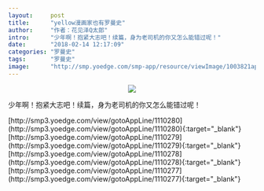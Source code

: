```yaml
---
layout:     post
title:      "yellow漫画家也有罗曼史"
author:     "作者：花见泽Q太郎"
intro:      "少年啊！抱紧大志吧！续篇，身为老司机的你又怎么能错过呢！"
date:       "2018-02-14 12:17:09"
categories: "罗曼史"
tags:       "罗曼史"
image:      "http://smp.yoedge.com/smp-app/resource/viewImage/1003821appline.png"
---
```

<div style="text-align: center">
<p><img src="http://smp.yoedge.com/smp-app/resource/viewImage/1003821appline.png"/></p>
</div>
<p class="post-meta">
<span>少年啊！抱紧大志吧！续篇，身为老司机的你又怎么能错过呢！</span>
</p>
[http://smp3.yoedge.com/view/gotoAppLine/1110280](http://smp3.yoedge.com/view/gotoAppLine/1110280){:target="_blank"}
[http://smp3.yoedge.com/view/gotoAppLine/1110279](http://smp3.yoedge.com/view/gotoAppLine/1110279){:target="_blank"}
[http://smp3.yoedge.com/view/gotoAppLine/1110278](http://smp3.yoedge.com/view/gotoAppLine/1110278){:target="_blank"}
[http://smp3.yoedge.com/view/gotoAppLine/1110277](http://smp3.yoedge.com/view/gotoAppLine/1110277){:target="_blank"}


